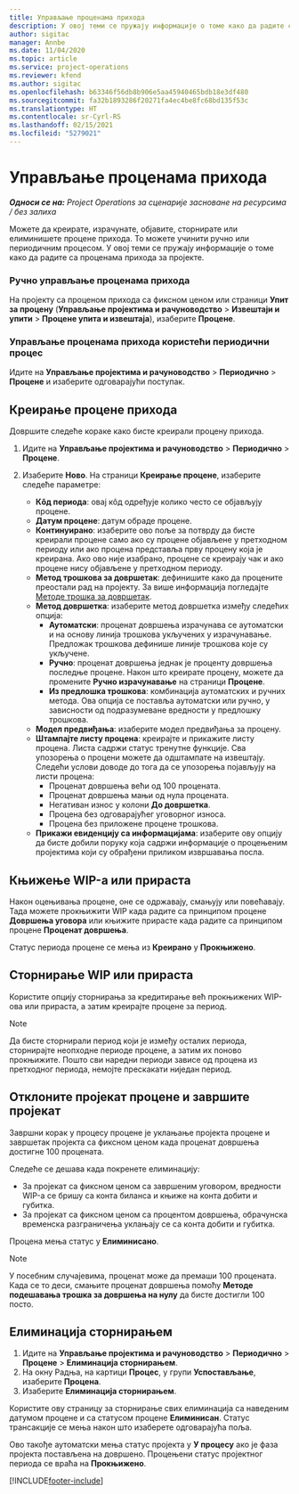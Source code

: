 ```yaml
---
title: Управљање проценама прихода
description: У овој теми се пружају информације о томе како да радите са проценама прихода за пројекте.
author: sigitac
manager: Annbe
ms.date: 11/04/2020
ms.topic: article
ms.service: project-operations
ms.reviewer: kfend
ms.author: sigitac
ms.openlocfilehash: b63346f56db8b906e5aa45940465bdb18e3df480
ms.sourcegitcommit: fa32b1893286f20271fa4ec4be8fc68bd135f53c
ms.translationtype: HT
ms.contentlocale: sr-Cyrl-RS
ms.lasthandoff: 02/15/2021
ms.locfileid: "5279021"
---
```

# <a name="manage-revenue-estimates"></a>Управљање проценама прихода

_**Односи се на:** Project Operations за сценарије засноване на ресурсима / без залиха_

Можете да креирате, израчунате, објавите, сторнирате или елиминишете процене прихода. То можете учинити ручно или периодичним процесом. У овој теми се пружају информације о томе како да радите са проценама прихода за пројекте.

### <a name="manage-revenue-estimates-manually"></a>Ручно управљање проценама прихода

На пројекту са проценом прихода са фиксном ценом или страници **Упит за процену** (**Управљање пројектима и рачуноводство** > **Извештаји и упити** > **Процене упита и извештаја**), изаберите **Процене**.

### <a name="manage-revenue-estimates-using-a-periodic-process"></a>Управљање проценама прихода користећи периодични процес

Идите на **Управљање пројектима и рачуноводство** > **Периодично** > **Процене** и изаберите одговарајући поступак.

## <a name="create-a-revenue-estimate"></a>Креирање процене прихода

Довршите следеће кораке како бисте креирали процену прихода. 

1. Идите на **Управљање пројектима и рачуноводство** > **Периодично** > **Процене**.
2. Изаберите **Ново**. На страници **Креирање процене**, изаберите следеће параметре:

   - **Кôд периода**: овај кôд одређује колико често се објављују процене.
   - **Датум процене**: датум обраде процене.
   - **Континуирано**: изаберите ово поље за потврду да бисте креирали процене само ако су процене објављене у претходном периоду или ако процена представља прву процену која је креирана. Ако ово није изабрано, процене се креирају чак и ако процене нису објављене у претходном периоду.
   - **Метод трошкова за довршетак**: дефинишите како да процените преостали рад на пројекту. За више информација погледајте [Методе трошка за довршетак](cost-complete-methods.md).
   - **Метод довршетка**: изаберите метод довршетка између следећих опција:
     - **Аутоматски**: проценат довршења израчунава се аутоматски и на основу линија трошкова укључених у израчунавање. Предложак трошкова дефинише линије трошкова које су укључене.
     - **Ручно**: проценат довршења једнак је проценту довршења последње процене. Након што креирате процену, можете да промените **Ручно израчунавање** на страници **Процене**.
     - **Из предлошка трошкова**: комбинација аутоматских и ручних метода. Ова опција се поставља аутоматски или ручно, у зависности од подразумеване вредности у предлошку трошкова.
   - **Модел предвиђања**: изаберите модел предвиђања за процену.
   - **Штампајте листу процена**: креирајте и прикажите листу процена. Листа садржи статус тренутне функције. Сва упозорења о процени можете да одштампате на извештају. Следећи услови доводе до тога да се упозорења појављују на листи процена:
     - Проценат довршења већи од 100 процената.
     - Проценат довршења мањи од нула процената.
     - Негативан износ у колони **До довршетка**.
     - Процена без одговарајућег уговорног износа.
     - Процена без приложене процене трошкова.
   - **Прикажи евиденцију са информацијама**: изаберите ову опцију да бисте добили поруку која садржи информације о процењеним пројектима који су обрађени приликом извршавања посла.


## <a name="post-wip-or-accruals"></a>Књижење WIP-а или прираста

Након оцењивања процене, оне се одржавају, смањују или повећавају. Тада можете прокњижити WIP када радите са принципом процене **Довршења уговора** или књижите прирасте када радите са принципом процене **Проценат довршења**.
  
Статус периода процене се мења из **Креирано** у **Прокњижено**.

## <a name="reverse-wip-or-accruals"></a>Сторнирање WIP или прираста

Користите опцију сторнирања за кредитирање већ прокњижених WIP-ова или прираста, а затим креирајте процене за период.

> [!NOTE]
> Да бисте сторнирали период који је између осталих периода, сторнирајте неопходне периоде процене, а затим их поново прокњижите. Пошто сви наредни периоди зависе од процена из претходног периода, немојте прескакати ниједан период.

## <a name="eliminate-the-estimate-project-and-finish-the-project"></a>Отклоните пројекат процене и завршите пројекат

Завршни корак у процесу процене је уклањање пројекта процене и завршетак пројекта са фиксном ценом када проценат довршења достигне 100 процената.

Следеће се дешава када покренете елиминацију:

- За пројекат са фиксном ценом са завршеним уговором, вредности WIP-а се бришу са конта биланса и књиже на конта добити и губитка.
- За пројекат са фиксном ценом са процентом довршења, обрачунска временска разграничења уклањају се са конта добити и губитка.

Процена мења статус у **Елиминисано**.

> [!NOTE]
> У посебним случајевима, проценат може да премаши 100 процената. Када се то деси, смањите проценат довршења помоћу **Методе подешавања трошка за довршења на нулу** да бисте достигли 100 посто.

## <a name="reverse-elimination"></a>Елиминација сторнирањем

1. Идите на **Управљање пројектима и рачуноводство** > **Периодично** > **Процене** > **Елиминација сторнирањем**. 
2. На окну Радња, на картици **Процес**, у групи **Успостављање**, изаберите **Процена**. 
3. Изаберите **Елиминација сторнирањем**.

Користите ову страницу за сторнирање свих елиминација са наведеним датумом процене и са статусом процене **Елиминисан**. Статус трансакције се мења након што изаберете одговарајућа поља.

Ово такође аутоматски мења статус пројекта у **У процесу** ако је фаза пројекта постављена на довршено. Процењени статус пројектног периода се враћа на **Прокњижено**.


[!INCLUDE[footer-include](../includes/footer-banner.md)]